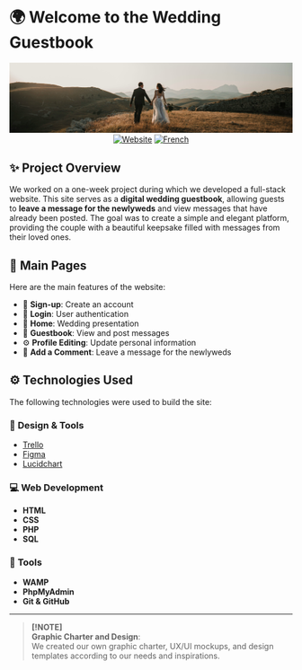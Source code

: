 # 🌍 Welcome to the Wedding Guestbook

<div align="center">

  ![](/assets/img/img-markdown.png)  
  [![Website](https://img.shields.io/badge/Live%20Site-Click%20Here-brown)](https://yourwebsite.com) [![French](https://img.shields.io/badge/French-%20Click%20here-blue)](/docs/README-fr.md)

</div>

## ✨ Project Overview  
We worked on a one-week project during which we developed a full-stack website. This site serves as a **digital wedding guestbook**, allowing guests to **leave a message for the newlyweds** and view messages that have already been posted. The goal was to create a simple and elegant platform, providing the couple with a beautiful keepsake filled with messages from their loved ones.  

## 📌 Main Pages  
Here are the main features of the website:

- 📝 **Sign-up**: Create an account  
- 🔑 **Login**: User authentication  
- 🏡 **Home**: Wedding presentation  
- 📜 **Guestbook**: View and post messages  
- ⚙️ **Profile Editing**: Update personal information  
- 💬 **Add a Comment**: Leave a message for the newlyweds  

## ⚙️ Technologies Used  
The following technologies were used to build the site:

### 🎨 **Design & Tools**
- [Trello](https://trello.com/fr)  
- [Figma](https://www.figma.com/fr-fr/)  
- [Lucidchart](https://www.lucidchart.com/pages/fr)  

### 💻 **Web Development**  
- **HTML**  
- **CSS**  
- **PHP**  
- **SQL**  

### 🔧 **Tools**  
- **WAMP**  
- **PhpMyAdmin**  
- **Git & GitHub**  

---

> **[!NOTE]**  
> **Graphic Charter and Design**:  
> We created our own graphic charter, UX/UI mockups, and design templates according to our needs and inspirations.  